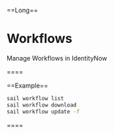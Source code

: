 ==Long==

# Workflows

Manage Workflows in IdentityNow

====

==Example==
```bash
sail workflow list
sail workflow download
sail workflow update -f 
```
====